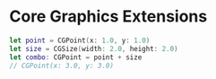 # Core Graphics Extensions

```swift
let point = CGPoint(x: 1.0, y: 1.0)
let size = CGSize(width: 2.0, height: 2.0)
let combo: CGPoint = point + size
// CGPoint(x: 3.0, y: 3.0)
```
